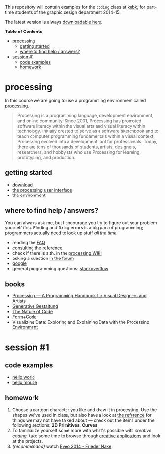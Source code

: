 This repository will contain examples for the `coding` class at [kabk](http://www.kabk.nl), for part-time students of the graphic design department 2014-15.

The latest version is always [downloadable here](https://github.com/freder/kabk-coding/archive/master.zip).

<!-- START doctoc generated TOC please keep comment here to allow auto update -->
<!-- DON'T EDIT THIS SECTION, INSTEAD RE-RUN doctoc TO UPDATE -->
**Table of Contents**

- [processing](#processing)
  - [getting started](#getting-started)
  - [where to find help / answers?](#where-to-find-help--answers)
- [session #1](#session-#1)
  - [code examples](#code-examples)
  - [homework](#homework)

<!-- END doctoc generated TOC please keep comment here to allow auto update -->

# processing
In this course we are going to use a programming environment called [processing](http://processing.org/).

> Processing is a programming language, development environment, and online community. Since 2001, Processing has promoted software literacy within the visual arts and visual literacy within technology. Initially created to serve as a software sketchbook and to teach computer programming fundamentals within a visual context, Processing evolved into a development tool for professionals. Today, there are tens of thousands of students, artists, designers, researchers, and hobbyists who use Processing for learning, prototyping, and production.

## getting started
- [download](https://processing.org/download/?processing)
- [the processing user interface](http://processing.org/tutorials/gettingstarted/)
- [the environment](http://processing.org/reference/environment/)

## where to find help / answers?
You can always ask me, but I encourage you try to figure out your problem yourself first. Finding and fixing errors is a big part of programming; programmers actually need to look up stuff *all the time.*
- reading the [FAQ](https://github.com/processing/processing/wiki/FAQ)
- consulting the [reference](http://processing.org/reference/)
- check if there is s.th. in the [processing WIKI](https://github.com/processing/processing/wiki)
- asking a question [in the forum](http://forum.processing.org/)
- [google](http://www.google.com)
- general programming questions: [stackoverflow](http://www.stackoverflow.com)

## books
- [Processing — A Programming Handbook for Visual Designers and Artists](http://mitpress.mit.edu/books/processing)
- [Generative Gestaltung](http://www.generative-gestaltung.de/)
- [The Nature of Code](http://natureofcode.com/book/)
- [Form+Code](http://formandcode.com/)
- [Visualizing Data: Exploring and Explaining Data with the Processing Environment](http://www.amazon.com/Visualizing-Data-Explaining-Processing-Environment/dp/0596514557/ref=pd_sim_b_7?ie=UTF8&refRID=1QMPD8Z2H3QFHM3BBHY0)

# session #1

## code examples
- [hello world](001/code/s001_hello_world/s001_hello_world.pde)
- [hello mouse](001/code/s002_hello_mouse/s002_hello_mouse.pde)

## homework
1. Choose a cartoon character you like and draw it in processing. Use the shapes we've used in class, but also have a look at [the reference](http://processing.org/reference/) for things we may not have talked about — check out the items under the following sections: __2D Primitives__, __Curves__
2. To familiarize yourself some more with what's possible with *creative coding,* take some time to browse through [creative applications](http://www.creativeapplications.net/) and look at the projects.
3. *(recommended)* watch [Eyeo 2014 - Frieder Nake](https://vimeo.com/104315361)
